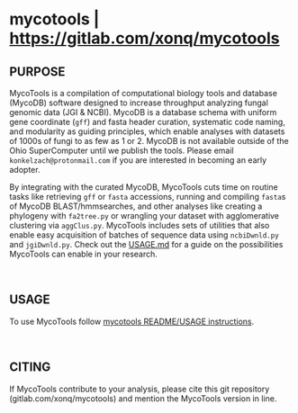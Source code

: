 # mycotools | https://gitlab.com/xonq/mycotools

## PURPOSE
MycoTools is a compilation of computational biology tools and database (MycoDB) software designed to increase throughput analyzing fungal genomic data (JGI & NCBI). MycoDB is a database schema with uniform gene coordinate (`gff`) and fasta header curation, systematic code naming, and modularity as guiding principles, which enable analyses with datasets of 1000s of fungi to as few as 1 or 2. MycoDB is not available outside of the Ohio SuperComputer until we publish the tools. Please email `konkelzach@protonmail.com` if you are interested in becoming an early adopter.

By integrating with the curated MycoDB, MycoTools cuts time on routine tasks like retrieving `gff` or `fasta` accessions, running and compiling `fasta`s of MycoDB BLAST/hmmsearches, and other analyses like creating a phylogeny with `fa2tree.py` or wrangling your dataset with agglomerative clustering via `aggClus.py`. MycoTools includes sets of utilities that also enable easy acquisition of batches of sequence data using `ncbiDwnld.py` and `jgiDwnld.py`. Check out the [USAGE.md](https://gitlab.com/xonq/mycotools/-/blob/master/mycotools/USAGE.md) for a guide on the possibilities MycoTools can enable in your research. 

<br />

## USAGE

To use MycoTools follow [mycotools README/USAGE instructions](https://gitlab.com/xonq/mycotools/-/tree/master/mycotools).

<br />

## CITING

If MycoTools contribute to your analysis, please cite this git repository (gitlab.com/xonq/mycotools) and mention the MycoTools version in line.
